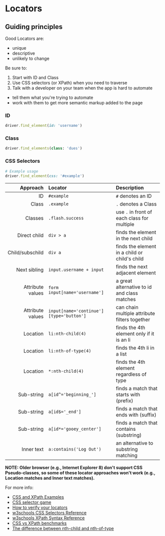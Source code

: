 # Locators

## Guiding principles

Good Locators are:

+ unique
+ descriptive
+ unlikely to change

Be sure to:

1. Start with ID and Class
2. Use CSS selectors (or XPath) when you need to traverse
3. Talk with a developer on your team when the app is hard to automate
  + tell them what you're trying to automate
  + work with them to get more semantic markup added to the page

### ID 

```ruby
driver.find_element(id: 'username')
```


### Class

```ruby
driver.find_elements(class: 'dues')
```


### CSS Selectors

```ruby
# Example usage
driver.find_element(css: '#example')
```

| Approach          | Locator                                  | Description                                   |
| -----------------:| :-------------                           | :--------------                               |
| ID                | `#example`                               | `#` denotes an ID                             |
| Class             | `.example`                               | `.` denotes a Class                           |
| Classes           | `.flash.success`                         | use `.` in front of each class for multiple   |
| Direct child      | `div > a`                                | finds the element in the next child           |
| Child/subschild   | `div a`                                  | finds the element in a child or child's child |
| Next sibling      | `input.username + input`                 | finds the next adjacent element               |
| Attribute values  | `form input[name='username']`            | a great alternative to id and class matches   |
| Attribute values  | `input[name='continue'][type='button']`  | can chain multiple attribute filters together |
| Location          | `li:nth-child(4)`                        | finds the 4th element only if it is an li     |
| Location          | `li:nth-of-type(4)`                      | finds the 4th li in a list                    |
| Location          | `*:nth-child(4)`                         | finds the 4th element regardless of type      |
| Sub-string        | `a[id^='beginning_']`                    | finds a match that starts with (prefix)       |
| Sub-string        | `a[id$='_end']`                          | finds a match that ends with (suffix)         |
| Sub-string        | `a[id*='gooey_center']`                  | finds a match that contains (substring)       |
| Inner text        | `a:contains('Log Out')`                  | an alternative to substring matching          |


__NOTE: Older browser (e.g., Internet Explorer 8) don't support CSS Pseudo-classes, so some of these locator approaches won't work (e.g., Location matches and Inner text matches).__


For more info:

+ [CSS and XPath Examples](http://bit.ly/cssxpathexamples)
+ [CSS selector game](http://bit.ly/locatorgame)
+ [How to verify your locators](http://bit.ly/verifyinglocators)
+ [w3schools CSS Selectors Reference](http://www.w3schools.com/cssref/css_selectors.asp)
+ [w3schools XPath Syntax Reference](http://www.w3schools.com/xpath/xpath_syntax.asp)
+ [CSS vs XPath benchmarks](http://bit.ly/seleniumbenchmarks)
+ [The difference between nth-child and nth-of-type](http://css-tricks.com/the-difference-between-nth-child-and-nth-of-type/)
